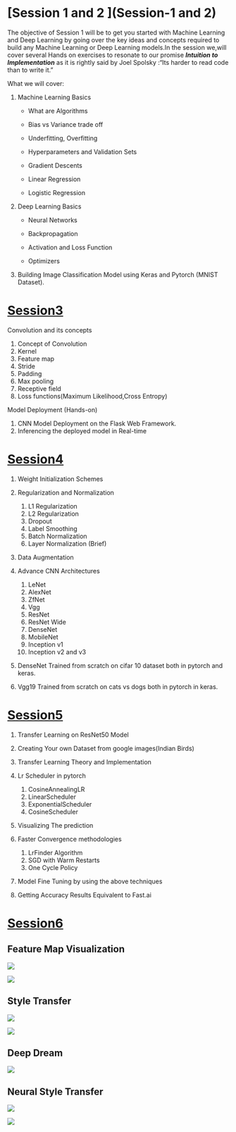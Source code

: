 # [Session 1 and 2 ](Session-1 and 2)
The objective of Session 1 will be to get you started with Machine Learning and Deep Learning by  going over the key ideas and concepts required to build any Machine Learning or Deep Learning models.In the session we,will cover several Hands on exercises to resonate to our promise ***Intuition to Implementation*** as it is rightly said by Joel Spolsky :“Its harder to read code than to write it.”

What we will cover:

1. Machine Learning Basics
      * What are Algorithms

      * Bias vs Variance trade off

      * Underfitting, Overfitting

      * Hyperparameters and Validation Sets

      * Gradient Descents

      * Linear Regression

      * Logistic Regression

5. Deep Learning Basics 

      * Neural Networks

      * Backpropagation

      * Activation and Loss Function

      * Optimizers

6. Building Image Classification Model using Keras and Pytorch (MNIST Dataset).

# [Session3](Session3)

Convolution and its concepts 

1. Concept of Convolution
2. Kernel
3. Feature map
4. Stride
5. Padding
6. Max pooling
7. Receptive field
8. Loss functions(Maximum Likelihood,Cross Entropy)


Model Deployment (Hands-on)

1. CNN Model Deployment on the Flask Web Framework.
2. Inferencing the deployed model in Real-time

# [Session4](Session4)

1. Weight Initialization Schemes
2. Regularization and Normalization

    1. L1 Regularization
    2. L2 Regularization
    3. Dropout
    4. Label Smoothing
    5. Batch Normalization
    6. Layer Normalization (Brief)

3. Data Augmentation

4.	Advance CNN Architectures

    1. LeNet
    2. AlexNet
    3. ZfNet
    4. Vgg
    5. ResNet
    6. ResNet Wide
    7. DenseNet 
    8. MobileNet
    9. Inception v1
    10. Inception v2 and v3

5. DenseNet Trained from scratch on cifar 10 dataset both in pytorch and keras.
6. Vgg19 Trained from scratch on cats vs dogs both in pytorch in keras.

# [Session5](Session5)

1. Transfer Learning on ResNet50 Model
2. Creating Your own Dataset from google images(Indian Birds)
3. Transfer Learning Theory and Implementation
4. Lr Scheduler in pytorch
   1. CosineAnnealingLR
   2. LinearScheduler
   3. ExponentialScheduler
   4. CosineScheduler

5. Visualizing The prediction
6. Faster Convergence methodologies
   1. LrFinder Algorithm
   2. SGD with Warm Restarts
   3. One Cycle Policy

7. Model Fine Tuning by using the above techniques
8. Getting Accuracy Results Equivalent to Fast.ai



# [Session6](Session6)

## Feature Map Visualization

![](Session6/featuremap1.png)

![](Session6/featuremap2.png)

## Style Transfer

![](Session6/style.png)

![](Session6/outputimage/finalResult.jpg)

## Deep Dream

![](Session6/outputimage/deepDream.png)

## Neural Style Transfer

![](Session6/audio.png)

![](Session6/audioOutput.png)




